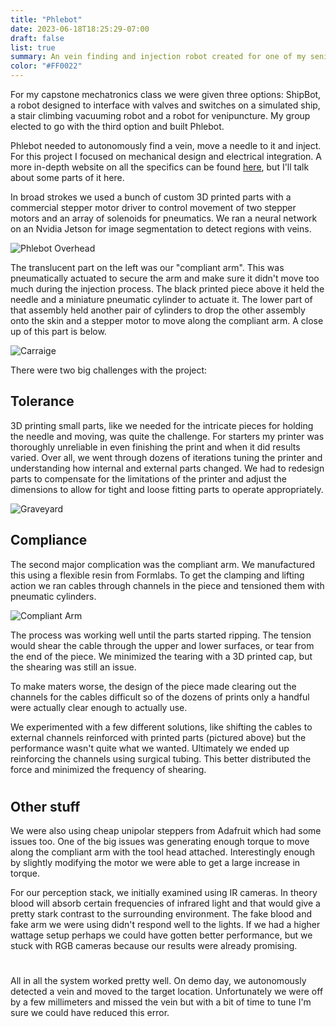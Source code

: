 ```yaml
---
title: "Phlebot"
date: 2023-06-18T18:25:29-07:00
draft: false
list: true
summary: An vein finding and injection robot created for one of my senior capstones
color: "#FF0022"
---
```


For my capstone mechatronics class we were given three options: ShipBot, a robot designed to interface with valves and switches on a simulated ship, a stair climbing vacuuming robot and a robot for venipuncture. My group elected to go with the third option and built Phlebot.

Phlebot needed to autonomously find a vein, move a needle to it and inject. For this project I focused on mechanical design and electrical integration. A more in-depth website on all the specifics can be found [here](https://sites.google.com/andrew.cmu.edu/cmumechatronics2023teamd/media?authuser=1), but I'll talk about some parts of it here.

In broad strokes we used a bunch of custom 3D printed parts with a commercial stepper motor driver to control movement of two stepper motors and an array of solenoids for pneumatics. We ran a neural network on an Nvidia Jetson for image segmentation to detect regions with veins.

![Phlebot Overhead](../imgs/Phlebot-Overhead.jpg "Overhead shot of the robot")

The translucent part on the left was our "compliant arm". This was pneumatically actuated to secure the arm and make sure it didn't move too much during the injection process. The black printed piece above it held the needle and a miniature pneumatic cylinder to actuate it. The lower part of that assembly held another pair of cylinders to drop the other assembly onto the skin and a stepper motor to move along the compliant arm. A close up of this part is below.

![Carraige](../imgs/Carriage.jpg "Toolhead carriage prototype")

There were two big challenges with the project:

## Tolerance

3D printing small parts, like we needed for the intricate pieces for holding the needle and moving, was quite the challenge. For starters my printer was thoroughly unreliable in even finishing the print and when it did results varied. Over all, we went through dozens of iterations tuning the printer and understanding how internal and external parts changed. We had to redesign parts to compensate for the limitations of the printer and adjust the dimensions to allow for tight and loose fitting parts to operate appropriately.

![Graveyard](../img/prints.jpg "The graveyard of failed prints")

## Compliance

The second major complication was the compliant arm. We manufactured this using a flexible resin from Formlabs. To get the clamping and lifting action we ran cables through channels in the piece and tensioned them with pneumatic cylinders.

![Compliant Arm](../imgs/Compliant.jpg "Compliant arm prototype")

The process was working well until the parts started ripping. The tension would shear the cable through the upper and lower surfaces, or tear from the end of the piece. We minimized the tearing with a 3D printed cap, but the shearing was still an issue.

To make maters worse, the design of the piece made clearing out the channels for the cables difficult so of the dozens of prints only a handful were actually clear enough to actually use. 

We experimented with a few different solutions, like shifting the cables to external channels reinforced with printed parts (pictured above) but the performance wasn't quite what we wanted. Ultimately we ended up reinforcing the channels using surgical tubing. This better distributed the force and minimized the frequency of shearing.

#

## Other stuff

We were also using cheap unipolar steppers from Adafruit which had some issues too. One of the big issues was generating enough torque to move along the compliant arm with the tool head attached. Interestingly enough by slightly modifying the motor we were able to get a large increase in torque.

For our perception stack, we initially examined using IR cameras. In theory blood will absorb certain frequencies of infrared light and that would give a pretty stark contrast to the surrounding environment. The fake blood and fake arm we were using didn't respond well to the lights. If we had a higher wattage setup perhaps we could have gotten better performance, but we stuck with RGB cameras because our results were already promising.

#
All in all the system worked pretty well. On demo day, we autonomously detected a vein and moved to the target location. Unfortunately we were off by a few millimeters and missed the vein but with a bit of time to tune I'm sure we could have reduced this error.